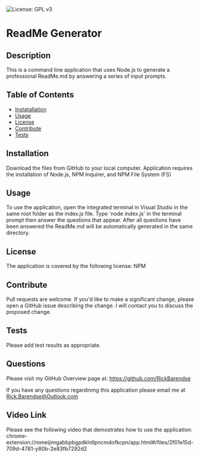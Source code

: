 ![License: GPL v3](https://img.shields.io/badge/License-NPM-yellow.svg)
  
  # ReadMe Generator
 

  ## Description
  This is a command line application that uses Node.js to generate a professional ReadMe.md by answering a series of input prompts.

  ## Table of Contents
  * [Instatallation](#installation)
  * [Usage](#usage)
  * [License](#license)
  * [Contribute](#contribute)
  * [Tests](#tests)

  ## Installation
  Download the files from GitHub to your local computer.  Application requires the installation of Node.js, NPM Inquirer, and NPM File System (FS)

  ## Usage
  To use the application, open the integrated terminal in Visual Studio in the same root folder as the index.js file.  Type 'node index.js' in the terminal prompt then answer the questions that appear.  After all questions have been answered the ReadMe.md will be automatically generated in the same directory.

  ## License
  The application is covered by the following license:  NPM

  ## Contribute
  Pull requests are welcome.  If you'd like to make a significant change, please open a GitHub issue describing the change.  I will contact you to discuss the proposed change.

  ## Tests
  Please add test results as appropriate.

  ## Questions
  Please visit my GitHub Overview page at: https://github.com/RickBarendse

  If you have any questions regardinmg this application please email me at [Rick.Barendse@Outlook.com](Rick.Barendse@Outlook.com)

  ## Video Link
  Please see the following video that demostrates how to use the application:  
  chrome-extension://mmeijimgabbpbgpdklnllpncmdofkcpn/app.html#/files/2f01e15d-709d-4781-y80b-2e83fb7292d2


